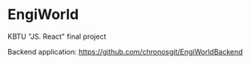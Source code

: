 # EngiWorld
KBTU "JS. React" final project

Backend application: https://github.com/chronosgit/EngiWorldBackend
